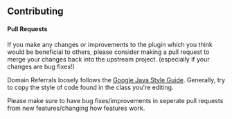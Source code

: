 ## Contributing
#### Pull Requests
If you make any changes or improvements to the plugin which you think would be beneficial to others, please consider making a pull request to merge your changes back into the upstream project. (especially if your changes are bug fixes!)

Domain Referrals loosely follows the [Google Java Style Guide](https://google.github.io/styleguide/javaguide.html). Generally, try to copy the style of code found in the class you're editing. 

Please make sure to have bug fixes/improvements in seperate pull requests from new features/changing how features work.
